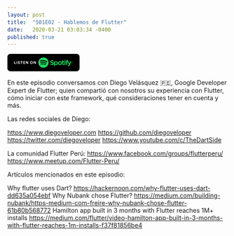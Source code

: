 ```yaml
---
layout: post
title:  "S01E02 - Hablemos de Flutter"
date:   2020-03-21 03:03:34 -0400
published: true
---
```


[<img src="/spotify-podcast-badge.png">](https://open.spotify.com/episode/54amYKKl0AKb0Mj2GU4v1p)

En este episodio conversamos con Diego Velásquez 🇵🇪, Google Developer Expert de Flutter; quien compartió con nosotros su experiencia con Flutter, cómo iniciar con este framework, qué consideraciones tener en cuenta y más.

Las redes sociales de Diego:

https://www.diegoveloper.com
https://github.com/diegoveloper
https://twitter.com/diegoveloper
https://www.youtube.com/c/TheDartSide

La comunidad Flutter Perú:
https://www.facebook.com/groups/flutterperu/
https://www.meetup.com/Flutter-Peru/

Artículos mencionados en este episodio:

Why flutter uses Dart?
https://hackernoon.com/why-flutter-uses-dart-dd635a054ebf
Why Nubank chose Flutter?
https://medium.com/building-nubank/https-medium-com-freire-why-nubank-chose-flutter-61b80b568772
Hamilton app built in 3 months with Flutter reaches 1M+ installs
https://medium.com/flutter/video-hamilton-app-built-in-3-months-with-flutter-reaches-1m-installs-f37f81856be4

